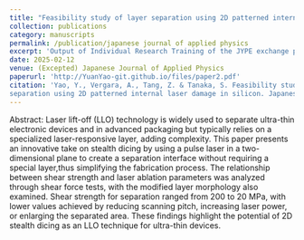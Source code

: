 ```yaml
---
title: "Feasibility study of layer separation using 2D patterned internal laser damage in silicon"
collection: publications
category: manuscripts
permalink: /publication/japanese journal of applied physics
excerpt: 'Output of Individual Research Training of the JYPE exchange program at Tohoku University.(2023.10-2024.8)<br> And this is an extended paper manuscript for the presentation on MNC(2024).'
date: 2025-02-12
venue: (Excepted) Japanese Journal of Applied Physics
paperurl: 'http://YuanYao-git.github.io/files/paper2.pdf'
citation: 'Yao, Y., Vergara, A., Tang, Z. & Tanaka, S. Feasibility study of layer
separation using 2D patterned internal laser damage in silicon. Japanese Journal of Applied Physics'
---
```


Abstract: Laser lift-off (LLO) technology is widely used to separate ultra-thin electronic devices and in advanced packaging but typically relies on a specialized laser-responsive layer, adding complexity. This paper presents an innovative take on stealth dicing by using a pulse laser in a two-dimensional plane to create a separation interface without requiring a special layer,thus simplifying the fabrication process. The relationship between shear strength and laser ablation parameters was analyzed through shear force tests, with the modified layer morphology also examined. Shear strength for separation ranged from 200 to 20 MPa, with lower values achieved by reducing scanning pitch, increasing laser power, or enlarging the separated area. These findings highlight the potential of 2D stealth dicing as an LLO technique for ultra-thin devices.
